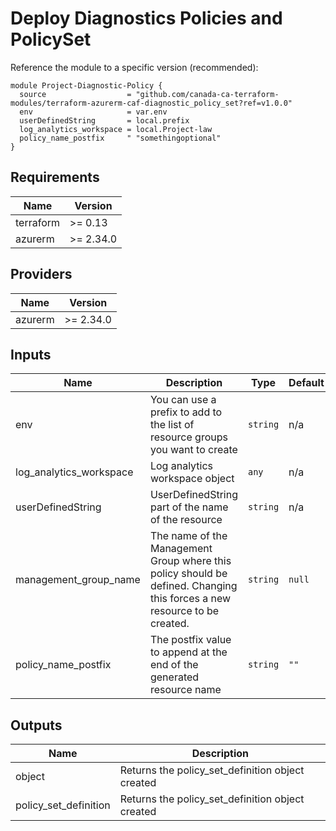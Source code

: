 # Deploy Diagnostics Policies and PolicySet

Reference the module to a specific version (recommended):
```hcl
module Project-Diagnostic-Policy {
  source                  = "github.com/canada-ca-terraform-modules/terraform-azurerm-caf-diagnostic_policy_set?ref=v1.0.0"
  env                     = var.env
  userDefinedString       = local.prefix
  log_analytics_workspace = local.Project-law
  policy_name_postfix     " "somethingoptional"
}

```

## Requirements

| Name | Version |
|------|---------|
| terraform | >= 0.13 |
| azurerm | >= 2.34.0 |

## Providers

| Name | Version |
|------|---------|
| azurerm | >= 2.34.0 |

## Inputs

| Name | Description | Type | Default | Required |
|------|-------------|------|---------|:--------:|
| env | You can use a prefix to add to the list of resource groups you want to create | `string` | n/a | yes |
| log\_analytics\_workspace | Log analytics workspace object | `any` | n/a | yes |
| userDefinedString | UserDefinedString part of the name of the resource | `string` | n/a | yes |
| management\_group\_name | The name of the Management Group where this policy should be defined. Changing this forces a new resource to be created. | `string` | `null` | no |
| policy\_name\_postfix | The postfix value to append at the end of the generated resource name | `string` | `""` | no |

## Outputs

| Name | Description |
|------|-------------|
| object | Returns the policy\_set\_definition object created |
| policy\_set\_definition | Returns the policy\_set\_definition object created |

